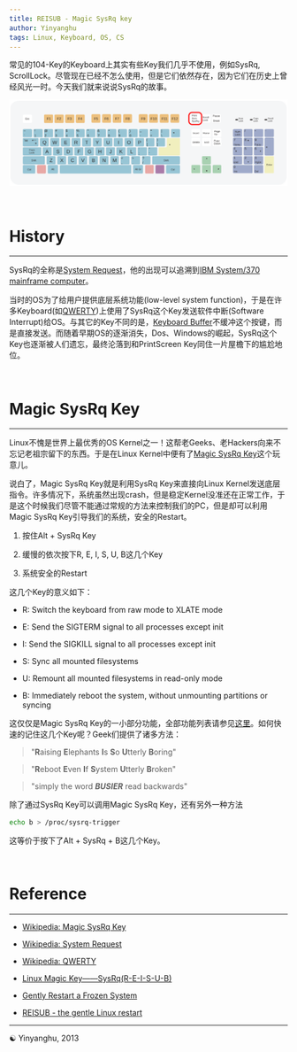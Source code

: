 ```yaml
---
title: REISUB - Magic SysRq key
author: Yinyanghu
tags: Linux, Keyboard, OS, CS
---
```


常见的104-Key的Keyboard上其实有些Key我们几乎不使用，例如SysRq, ScrollLock。尽管现在已经不怎么使用，但是它们依然存在，因为它们在历史上曾经风光一时。今天我们就来说说SysRq的故事。

![](/images/2013-07-22-reisub/A.svg "104 Key Keyboard")

<br>

# History

---

SysRq的全称是[System Request](http://en.wikipedia.org/wiki/System_request)，他的出现可以追溯到[IBM System/370 mainframe computer](http://en.wikipedia.org/wiki/System/370)。

当时的OS为了给用户提供底层系统功能(low-level system function)，于是在许多Keyboard(如[QWERTY](http://en.wikipedia.org/wiki/QWERTY))上使用了SysRq这个Key发送软件中断(Software Interrupt)给OS。与其它的Key不同的是，[Keyboard Buffer](http://en.wikipedia.org/wiki/Keyboard_buffer)不缓冲这个按键，而是直接发送。而随着早期OS的逐渐消失，Dos、Windows的崛起，SysRq这个Key也逐渐被人们遗忘，最终沦落到和PrintScreen Key同住一片屋檐下的尴尬地位。

<br>

# Magic SysRq Key

---

Linux不愧是世界上最优秀的OS Kernel之一！这帮老Geeks、老Hackers向来不忘记老祖宗留下的东西。于是在Linux Kernel中便有了[Magic SysRq Key](http://en.wikipedia.org/wiki/Magic_SysRq_key)这个玩意儿。

说白了，Magic SysRq Key就是利用SysRq Key来直接向Linux Kernel发送底层指令。许多情况下，系统虽然出现crash，但是稳定Kernel没准还在正常工作，于是这个时候我们尽管不能通过常规的方法来控制我们的PC，但是却可以利用Magic SysRq Key引导我们的系统，安全的Restart。

1. 按住Alt + SysRq Key

2. 缓慢的依次按下R, E, I, S, U, B这几个Key

3. 系统安全的Restart

这几个Key的意义如下：

* R: Switch the keyboard from raw mode to XLATE mode

* E: Send the SIGTERM signal to all processes except init

* I: Send the SIGKILL signal to all processes except init

* S: Sync all mounted filesystems

* U: Remount all mounted filesystems in read-only mode

* B: Immediately reboot the system, without unmounting partitions or syncing

这仅仅是Magic SysRq Key的一小部分功能，全部功能列表请参见[这里](http://en.wikipedia.org/wiki/Magic_SysRq_key)。如何快速的记住这几个Key呢？Geek们提供了诸多方法：

> "**R**aising **E**lephants **I**s **S**o **U**tterly **B**oring"

> "**R**eboot **E**ven **I**f **S**ystem **U**tterly **B**roken"

> "simply the word **_BUSIER_** read backwards"


除了通过SysRq Key可以调用Magic SysRq Key，还有另外一种方法

``` bash
echo b > /proc/sysrq-trigger
```

这等价于按下了Alt + SysRq + B这几个Key。

<br>

# Reference

---

* [Wikipedia: Magic SysRq Key](http://en.wikipedia.org/wiki/Magic_SysRq_key)

* [Wikipedia: System Request](http://en.wikipedia.org/wiki/System_request)

* [Wikipedia: QWERTY](http://en.wikipedia.org/wiki/QWERTY)

* [Linux Magic Key——SysRq(R-E-I-S-U-B)](http://www.linuxfly.org/post/545/)

* [Gently Restart a Frozen System](http://lifehacker.com/298891/gently-restart-a-frozen-system)

* [REISUB - the gentle Linux restart](http://kember.net/articles/reisub-the-gentle-linux-restart/)

---

☯ Yinyanghu, 2013
